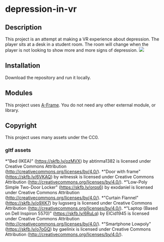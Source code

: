 # depression-in-vr
## Description
This project is an attempt at making a VR experience about depression. The player sits at a desk in a student room. The room will change when the player is not looking to show more and more signs of depression. 
![](https://github.com/Tchetchouille/depression-in-vr/blob/main/depressionGif.gif)

## Installation
Download the repository and run it locally.

## Modules
This project uses [A-Frame](https://aframe.io/).
You do not need any other external module, or library.

## Copyright
This project uses many assets under the CC0.
### gltf assets
*"Bed (IKEA)" (https://skfb.ly/ozMVX) by abtinma1382 is licensed under Creative Commons Attribution (http://creativecommons.org/licenses/by/4.0/).
*"Door with frame" (https://skfb.ly/6VKAQ) by witnessk is licensed under Creative Commons Attribution (http://creativecommons.org/licenses/by/4.0/).
*"Low-Poly Simple Two-Door Locker" (https://skfb.ly/orqs6) by exodaniel is licensed under Creative Commons Attribution (http://creativecommons.org/licenses/by/4.0/).
*"Curtain Flannel" (https://skfb.ly/o9XK7) by lugsserg is licensed under Creative Commons Attribution (http://creativecommons.org/licenses/by/4.0/).
*"Laptop (Based on Dell Inspiron 5570)" (https://skfb.ly/6RuLq) by ElCid1945 is licensed under Creative Commons Attribution (http://creativecommons.org/licenses/by/4.0/).
*"Smartphone Lowpoly" (https://skfb.ly/o7oGQ) by gaelinix is licensed under Creative Commons Attribution (http://creativecommons.org/licenses/by/4.0/).
